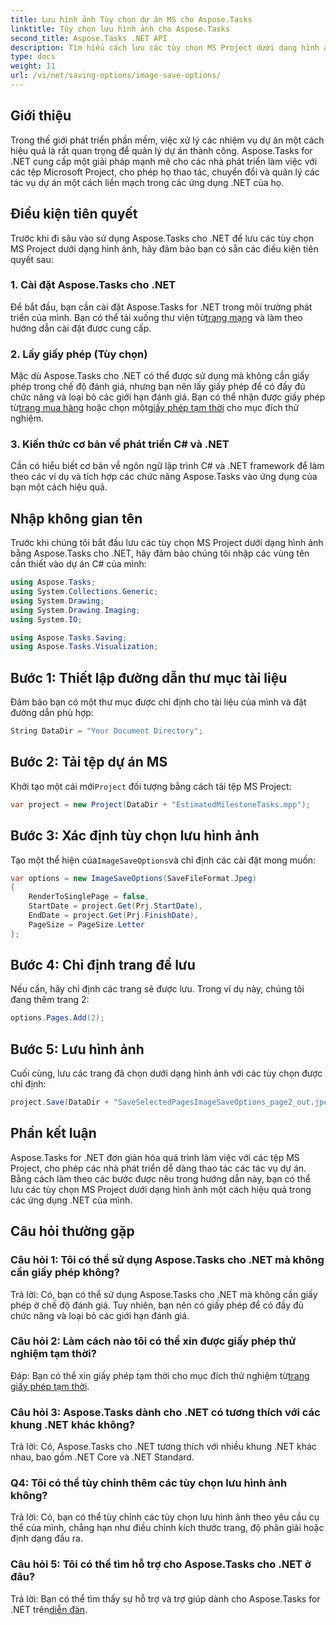 ```yaml
---
title: Lưu hình ảnh Tùy chọn dự án MS cho Aspose.Tasks
linktitle: Tùy chọn lưu hình ảnh cho Aspose.Tasks
second_title: Aspose.Tasks .NET API
description: Tìm hiểu cách lưu các tùy chọn MS Project dưới dạng hình ảnh bằng Aspose.Tasks cho .NET. Hãy làm theo hướng dẫn từng bước của chúng tôi để tích hợp liền mạch.
type: docs
weight: 11
url: /vi/net/saving-options/image-save-options/
---
```


## Giới thiệu
Trong thế giới phát triển phần mềm, việc xử lý các nhiệm vụ dự án một cách hiệu quả là rất quan trọng để quản lý dự án thành công. Aspose.Tasks for .NET cung cấp một giải pháp mạnh mẽ cho các nhà phát triển làm việc với các tệp Microsoft Project, cho phép họ thao tác, chuyển đổi và quản lý các tác vụ dự án một cách liền mạch trong các ứng dụng .NET của họ.
## Điều kiện tiên quyết
Trước khi đi sâu vào sử dụng Aspose.Tasks cho .NET để lưu các tùy chọn MS Project dưới dạng hình ảnh, hãy đảm bảo bạn có sẵn các điều kiện tiên quyết sau:
### 1. Cài đặt Aspose.Tasks cho .NET
Để bắt đầu, bạn cần cài đặt Aspose.Tasks for .NET trong môi trường phát triển của mình. Bạn có thể tải xuống thư viện từ[trang mạng](https://releases.aspose.com/tasks/net/) và làm theo hướng dẫn cài đặt được cung cấp.
### 2. Lấy giấy phép (Tùy chọn)
 Mặc dù Aspose.Tasks cho .NET có thể được sử dụng mà không cần giấy phép trong chế độ đánh giá, nhưng bạn nên lấy giấy phép để có đầy đủ chức năng và loại bỏ các giới hạn đánh giá. Bạn có thể nhận được giấy phép từ[trang mua hàng](https://purchase.aspose.com/buy) hoặc chọn một[giấy phép tạm thời](https://purchase.aspose.com/temporary-license/) cho mục đích thử nghiệm.
### 3. Kiến thức cơ bản về phát triển C# và .NET
Cần có hiểu biết cơ bản về ngôn ngữ lập trình C# và .NET framework để làm theo các ví dụ và tích hợp các chức năng Aspose.Tasks vào ứng dụng của bạn một cách hiệu quả.
## Nhập không gian tên
Trước khi chúng tôi bắt đầu lưu các tùy chọn MS Project dưới dạng hình ảnh bằng Aspose.Tasks cho .NET, hãy đảm bảo chúng tôi nhập các vùng tên cần thiết vào dự án C# của mình:
```csharp
using Aspose.Tasks;
using System.Collections.Generic;
using System.Drawing;
using System.Drawing.Imaging;
using System.IO;

using Aspose.Tasks.Saving;
using Aspose.Tasks.Visualization;
```

## Bước 1: Thiết lập đường dẫn thư mục tài liệu
Đảm bảo bạn có một thư mục được chỉ định cho tài liệu của mình và đặt đường dẫn phù hợp:
```csharp
String DataDir = "Your Document Directory";
```
## Bước 2: Tải tệp dự án MS
 Khởi tạo một cái mới`Project` đối tượng bằng cách tải tệp MS Project:
```csharp
var project = new Project(DataDir + "EstimatedMilestoneTasks.mpp");
```
## Bước 3: Xác định tùy chọn lưu hình ảnh
 Tạo một thể hiện của`ImageSaveOptions`và chỉ định các cài đặt mong muốn:
```csharp
var options = new ImageSaveOptions(SaveFileFormat.Jpeg)
{
    RenderToSinglePage = false,
    StartDate = project.Get(Prj.StartDate),
    EndDate = project.Get(Prj.FinishDate),
    PageSize = PageSize.Letter
};
```
## Bước 4: Chỉ định trang để lưu
Nếu cần, hãy chỉ định các trang sẽ được lưu. Trong ví dụ này, chúng tôi đang thêm trang 2:
```csharp
options.Pages.Add(2);
```
## Bước 5: Lưu hình ảnh
Cuối cùng, lưu các trang đã chọn dưới dạng hình ảnh với các tùy chọn được chỉ định:
```csharp
project.Save(DataDir + "SaveSelectedPagesImageSaveOptions_page2_out.jpeg", options);
```

## Phần kết luận
Aspose.Tasks for .NET đơn giản hóa quá trình làm việc với các tệp MS Project, cho phép các nhà phát triển dễ dàng thao tác các tác vụ dự án. Bằng cách làm theo các bước được nêu trong hướng dẫn này, bạn có thể lưu các tùy chọn MS Project dưới dạng hình ảnh một cách hiệu quả trong các ứng dụng .NET của mình.
## Câu hỏi thường gặp
### Câu hỏi 1: Tôi có thể sử dụng Aspose.Tasks cho .NET mà không cần giấy phép không?
Trả lời: Có, bạn có thể sử dụng Aspose.Tasks cho .NET mà không cần giấy phép ở chế độ đánh giá. Tuy nhiên, bạn nên có giấy phép để có đầy đủ chức năng và loại bỏ các giới hạn đánh giá.
### Câu hỏi 2: Làm cách nào tôi có thể xin được giấy phép thử nghiệm tạm thời?
 Đáp: Bạn có thể xin giấy phép tạm thời cho mục đích thử nghiệm từ[trang giấy phép tạm thời](https://purchase.aspose.com/temporary-license/).
### Câu hỏi 3: Aspose.Tasks dành cho .NET có tương thích với các khung .NET khác không?
Trả lời: Có, Aspose.Tasks cho .NET tương thích với nhiều khung .NET khác nhau, bao gồm .NET Core và .NET Standard.
### Q4: Tôi có thể tùy chỉnh thêm các tùy chọn lưu hình ảnh không?
Trả lời: Có, bạn có thể tùy chỉnh các tùy chọn lưu hình ảnh theo yêu cầu cụ thể của mình, chẳng hạn như điều chỉnh kích thước trang, độ phân giải hoặc định dạng đầu ra.
### Câu hỏi 5: Tôi có thể tìm hỗ trợ cho Aspose.Tasks cho .NET ở đâu?
 Trả lời: Bạn có thể tìm thấy sự hỗ trợ và trợ giúp dành cho Aspose.Tasks for .NET trên[diễn đàn](https://forum.aspose.com/c/tasks/15).